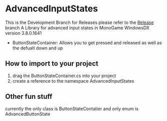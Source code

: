 # AdvancedInputStates
This is the Development Branch for Releases please refer to the [Release](https://github.com/TiltedTeapot/AdvancedInputStates/tree/Release) branch
A Library for advanced input states in MonoGame WindowsDX version 3.8.0.1641

- ButtonStateContainer: Allows you to get pressed and released as well as the defualt down and up

## How to import to your project
1. drag the ButtonStateContainer.cs into your project 
2. create a reference to the namespace AdvancedInputStates

## Other fun stuff
currently the only class is ButtonStateContatier and only enum is AdvancedButtonState
